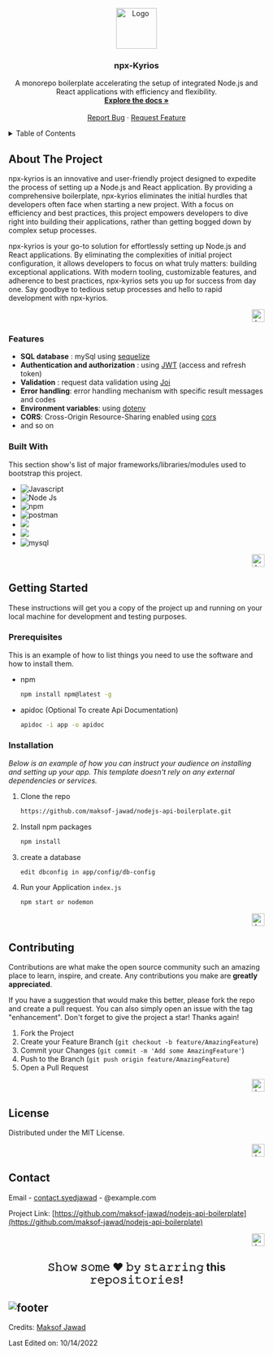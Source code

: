 
<!-- PROJECT LOGO -->
<br />
<div align="center">
  <a href="https://github.com/maksof-jawad/">
    <img src="https://avatars2.githubusercontent.com/u/112615558" alt="Logo" width="80" height="80">
 </a>
  <h3 align="center">npx-Kyrios</h3>

  <p align="center">
    A monorepo boilerplate accelerating the setup of integrated Node.js and React applications with efficiency and flexibility.
    <br />
    <a href="https://github.com/maksof-jawad/npx-Kyrios#readme"><strong>Explore the docs »</strong></a>
    <br />
    <br />
    <a href="https://github.com/maksof-jawad/npx-Kyrios/issues">Report Bug</a>
    ·
    <a href="https://github.com/maksof-jawad/npx-Kyrios/issues">Request Feature</a>
  </p>
</div>

<!-- TABLE OF CONTENTS -->
<details>
  <summary>Table of Contents</summary>
  <ol>
    <li>
      <a href="#about-the-project">About The Project</a>
      <ul>
        <li><a href="#Features">Features</a></li>
        <li><a href="#built-with">Built With</a></li>
      </ul>
    </li>
    <li>
      <a href="#getting-started">Getting Started</a>
      <ul>
        <li><a href="#prerequisites">Prerequisites</a></li>
        <li><a href="#installation">Installation</a></li>
      </ul>
    </li>
    <li><a href="#contributing">Contributing</a></li>
    <li><a href="#license">License</a></li>
    <li><a href="#contact">Contact</a></li>
  </ol>
</details>

<!-- ABOUT THE PROJECT -->
## About The Project

npx-kyrios is an innovative and user-friendly project designed to expedite the process of setting up a Node.js and React application. By providing a comprehensive boilerplate, npx-kyrios eliminates the initial hurdles that developers often face when starting a new project. With a focus on efficiency and best practices, this project empowers developers to dive right into building their applications, rather than getting bogged down by complex setup processes.

npx-kyrios is your go-to solution for effortlessly setting up Node.js and React applications. By eliminating the complexities of initial project configuration, it allows developers to focus on what truly matters: building exceptional applications. With modern tooling, customizable features, and adherence to best practices, npx-kyrios sets you up for success from day one. Say goodbye to tedious setup processes and hello to rapid development with npx-kyrios.

<p align="right"><a href="#nodejs-api-boilerplate"><img alt="back to top" width="25" height="25" src="https://img.icons8.com/external-others-inmotus-design/67/000000/external-Top-keyboard-others-inmotus-design-2.png"/></a></p>

### Features
- **SQL database** : mySql using [sequelize](https://sequelize.org/)
- **Authentication and authorization** : using [JWT](https://jwt.io/) (access and refresh token)
- **Validation** : request data validation using [Joi](https://github.com/hapijs/joi)
- **Error handling**: error handling mechanism with specific result messages and codes
- **Environment variables**: using [dotenv](https://github.com/motdotla/dotenv)
- **CORS**: Cross-Origin Resource-Sharing enabled using [cors](https://github.com/expressjs/cors)
- and so on
### Built With

This section show's list of major frameworks/libraries/modules used to bootstrap this project.

* <img src="https://img.shields.io/badge/JavaScript-323330?style=for-the-badge&logo=javascript&logoColor=F7DF1E" alt="Javascript">
* <img src="https://img.shields.io/badge/Node.js-339933?style=for-the-badge&logo=nodedotjs&logoColor=white" alt="Node Js">
* <img src="https://img.shields.io/badge/npm-CB3837?style=for-the-badge&logo=npm&logoColor=white" alt="npm">
* <img src="https://img.shields.io/badge/Postman-FF6C37?style=for-the-badge&logo=Postman&logoColor=white" alt="postman">
* <img src="https://img.shields.io/badge/Sequelize-52B0E7?style=for-the-badge&logo=Sequelize&logoColor=white" />
* <img src="https://img.shields.io/badge/JWT-000000?style=for-the-badge&logo=JSON%20web%20tokens&logoColor=white" /> 
* <img alt="mysql" src="https://img.shields.io/badge/MySQL-005C84?style=for-the-badge&logo=mysql&logoColor=white"> 

<p align="right"><a href="#nodejs-api-boilerplate"><img alt="back to top" width="25" height="25" src="https://img.icons8.com/external-others-inmotus-design/67/000000/external-Top-keyboard-others-inmotus-design-2.png"/></a></p>


<!-- GETTING STARTED -->
## Getting Started

These instructions will get you a copy of the project up and running on your local machine for development and testing purposes.

### Prerequisites

This is an example of how to list things you need to use the software and how to install them.
* npm
  ```sh
  npm install npm@latest -g
  ```
* apidoc (Optional To create Api Documentation)
  ```sh
  apidoc -i app -o apidoc
  ```

### Installation

_Below is an example of how you can instruct your audience on installing and setting up your app. This template doesn't rely on any external dependencies or services._

1. Clone the repo
   ```sh
   https://github.com/maksof-jawad/nodejs-api-boilerplate.git
   ```
2. Install npm packages
   ```sh
   npm install
   ```
3. create a database
   ```sh
   edit dbconfig in app/config/db-config
   ```
4. Run your Application `index.js`
   ```js
   npm start or nodemon
   ```

<p align="right"><a href="#nodejs-api-boilerplate"><img alt="back to top" width="25" height="25" src="https://img.icons8.com/external-others-inmotus-design/67/000000/external-Top-keyboard-others-inmotus-design-2.png"/></a></p>


<!-- CONTRIBUTING -->
## Contributing

Contributions are what make the open source community such an amazing place to learn, inspire, and create. Any contributions you make are **greatly appreciated**.

If you have a suggestion that would make this better, please fork the repo and create a pull request. You can also simply open an issue with the tag "enhancement".
Don't forget to give the project a star! Thanks again!

1. Fork the Project
2. Create your Feature Branch (`git checkout -b feature/AmazingFeature`)
3. Commit your Changes (`git commit -m 'Add some AmazingFeature'`)
4. Push to the Branch (`git push origin feature/AmazingFeature`)
5. Open a Pull Request

<p align="right"><a href="#nodejs-api-boilerplate"><img alt="back to top" width="25" height="25" src="https://img.icons8.com/external-others-inmotus-design/67/000000/external-Top-keyboard-others-inmotus-design-2.png"/></a></p>



<!-- LICENSE -->
## License

Distributed under the MIT License.

<p align="right"><a href="#nodejs-api-boilerplate"><img alt="back to top" width="25" height="25" src="https://img.icons8.com/external-others-inmotus-design/67/000000/external-Top-keyboard-others-inmotus-design-2.png"/></a></p>



<!-- CONTACT -->
## Contact

Email - [contact.syedjawad](mailto:contact.syedjawad@gmail.com) - @example.com

Project Link: [https://github.com/maksof-jawad/nodejs-api-boilerplate](https://github.com/maksof-jawad/nodejs-api-boilerplate)

<p align="right"><a href="#nodejs-api-boilerplate"><img alt="back to top" width="25" height="25" src="https://img.icons8.com/external-others-inmotus-design/67/000000/external-Top-keyboard-others-inmotus-design-2.png"/></a></p>


<div align="center">
  
## 𝚂𝚑𝚘𝚠 𝚜𝚘𝚖𝚎 ❤️ 𝚋𝚢 𝚜𝚝𝚊𝚛𝚛𝚒𝚗𝚐 this 𝚛𝚎𝚙𝚘𝚜𝚒𝚝𝚘𝚛𝚒𝚎𝚜!

</div>

![footer](https://github.com/JayantGoel001/JayantGoel001/blob/master/WEBP/footer.webp)
-----
Credits: [Maksof Jawad](https://github.com/maksof-jawad)

Last Edited on: 10/14/2022

